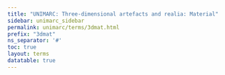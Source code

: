 ```yaml
---
title: "UNIMARC: Three-dimensional artefacts and realia: Material"
sidebar: unimarc_sidebar
permalink: unimarc/terms/3dmat.html
prefix: "3dmat"
ns_separator: '#'
toc: true
layout: terms
datatable: true
---
```

